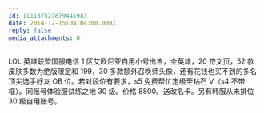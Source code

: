 ```yaml
---
id: 111137527879441983
date: 2014-12-15T04:04:00.000Z
reply: false
media_attachments: 0
---
```


LOL 英雄联盟国服电信 1 区艾欧尼亚自用小号出售，全英雄，20 符文页，52 款皮肤多数为绝版限定和 199，30 多款额外召唤师头像，还有花钱也买不到的多名顶尖选手好友 OB 位。若对段位有要求，s5 免费帮忙定级至钻石 V（s4 不带框）。同账号体验服试练之地 30 级。价格 8800。送改名卡。另有韩服从未排位 30 级自用账号。 ​​​​

